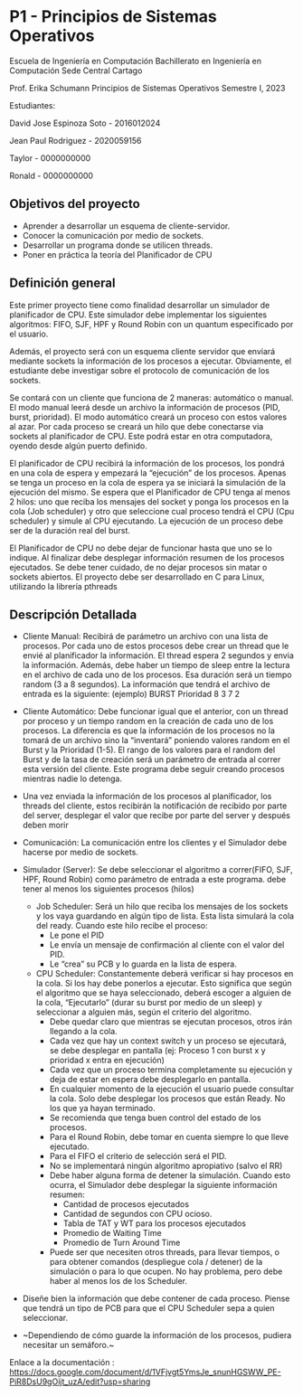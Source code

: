 # P1 - Principios de Sistemas Operativos

Escuela de Ingeniería en Computación
Bachillerato en Ingeniería en Computación
Sede Central Cartago

Prof. Erika Schumann
Principios de Sistemas Operativos
Semestre I, 2023

Estudiantes: 

David Jose Espinoza Soto - 2016012024

Jean Paul Rodriguez      - 2020059156

Taylor                   - 0000000000

Ronald                   - 0000000000

## Objetivos del proyecto
- Aprender a desarrollar un esquema de cliente-servidor.
- Conocer la comunicación por medio de sockets.
- Desarrollar un programa donde se utilicen threads.
- Poner en práctica la teoría del Planificador de CPU

## Definición general

Este primer proyecto tiene como finalidad desarrollar un simulador de planificador de CPU. Este simulador debe implementar los siguientes algoritmos: FIFO, SJF, HPF y Round Robin con un quantum especificado por el usuario.

Además, el proyecto será con un esquema cliente servidor que enviará mediante sockets la información de los procesos a ejecutar. Obviamente, el estudiante debe investigar sobre el protocolo de comunicación de los sockets.

Se contará con un cliente que funciona de 2 maneras: automático o manual. El modo manual leerá desde un archivo la información de procesos (PID, burst, prioridad). El modo automático creará un proceso con estos valores al azar. Por cada proceso se creará un hilo que debe conectarse via sockets al planificador de CPU. Este podrá estar en otra computadora, oyendo desde algún puerto definido.

El planificador de CPU recibirá la información de los procesos, los pondrá en una cola de espera y empezará la “ejecución” de los procesos. Apenas se tenga un proceso en la cola de espera ya se iniciará la simulación de la ejecución del mismo. Se espera que el Planificador de CPU tenga al menos 2 hilos: uno que reciba los mensajes del socket y ponga los procesos en la cola (Job scheduler) y otro que seleccione cual proceso tendrá el CPU (Cpu scheduler) y simule al CPU ejecutando. La ejecución de un proceso debe ser de la duración real del burst. 

El Planificador de CPU no debe dejar de funcionar hasta que uno se lo indique. Al finalizar debe desplegar información resumen de los procesos ejecutados. Se debe tener cuidado, de no dejar procesos sin matar o sockets abiertos. El proyecto debe ser desarrollado en C para Linux, utilizando la librería pthreads

## Descripción Detallada

- Cliente Manual: Recibirá de parámetro un archivo con una lista de procesos. Por cada uno de estos procesos debe crear un thread que le envié al planificador la información. El thread espera 2 segundos y envia la información. Además, debe haber un tiempo de sleep entre la lectura en el archivo de cada uno de los procesos. Esa duración será un tiempo random (3 a 8 segundos). La información que tendrá el archivo de entrada es la siguiente: (ejemplo)
  BURST Prioridad
      8         3
      7         2

- Cliente Automático: Debe funcionar igual que el anterior, con un thread por proceso y un tiempo random en la creación de cada uno de los procesos. La diferencia es que la información de los procesos no la tomará de un archivo sino la “inventará” poniendo valores random en el Burst y la Prioridad (1-5). El rango de los valores para el random del Burst y de la tasa de creación será un parámetro de entrada al correr esta versión del cliente. Este programa debe seguir creando procesos mientras nadie lo detenga.

- Una vez enviada la información de los procesos al planificador, los threads del cliente, estos recibirán la notificación de recibido por parte del server, desplegar el valor que recibe por parte del server y después deben morir

- Comunicación: La comunicación entre los clientes y el Simulador debe hacerse por medio de sockets. 

- Simulador (Server): Se debe seleccionar el algoritmo a correr(FIFO, SJF, HPF, Round Robin) como parámetro de entrada a este programa. debe tener al menos los siguientes procesos (hilos)
  - Job Scheduler: Será un hilo que reciba los mensajes de los sockets y los vaya guardando en algún tipo de lista. Esta lista simulará la cola del ready. Cuando este hilo recibe el proceso:
    - Le pone el PID
    - Le envía un mensaje de confirmación al cliente con el valor del PID. 
    - Le “crea” su PCB y lo guarda en la lista de espera.
  - CPU Scheduler: Constantemente deberá verificar si hay procesos en la cola. Si los hay debe ponerlos a ejecutar. Esto significa que según el algoritmo que se haya seleccionado, deberá escoger a alguien de la cola, “Ejecutarlo” (durar su burst por medio de un sleep) y seleccionar a alguien más, según el criterio del algoritmo. 
    - Debe quedar claro que mientras se ejecutan procesos, otros irán llegando a la cola.
    - Cada vez que hay un context switch y un proceso se ejecutará, se debe desplegar en pantalla (ej: Proceso 1 con burst x y prioridad x entra en ejecución)
    - Cada vez que un proceso termina completamente su ejecución y deja de estar en espera debe desplegarlo en pantalla.
    - En cualquier momento de la ejecución el usuario puede consultar la cola. Solo debe desplegar los procesos que están Ready. No los que ya hayan terminado. 
    - Se recomienda que tenga buen control del estado de los procesos. 
    - Para el Round Robin, debe tomar en cuenta siempre lo que lleve ejecutado. 
    - Para el FIFO el criterio de selección será el PID.
    - No se implementará ningún algoritmo apropiativo (salvo el RR)
    - Debe haber alguna forma de detener la simulación. Cuando esto ocurra, el Simulador debe desplegar la siguiente información resumen:
      - Cantidad de procesos ejecutados
      - Cantidad de segundos con CPU ocioso. 
      - Tabla de TAT y WT para los procesos ejecutados
      - Promedio de Waiting Time
      - Promedio de Turn Around Time
    - Puede ser que necesiten otros threads, para llevar tiempos, o para obtener comandos (despliegue cola / detener) de la simulación o para lo que ocupen. No hay problema, pero debe haber al menos los de los Scheduler.
- Diseñe bien la información que debe contener de cada proceso. Piense que tendrá un tipo de PCB para que el CPU Scheduler sepa a quien seleccionar.
- ~Dependiendo de cómo guarde la información de los procesos, pudiera necesitar un semáforo.~

Enlace a la documentación : https://docs.google.com/document/d/1VFjvgt5YmsJe_snunHGSWW_PE-PiR8DsU9gOijt_uzA/edit?usp=sharing
